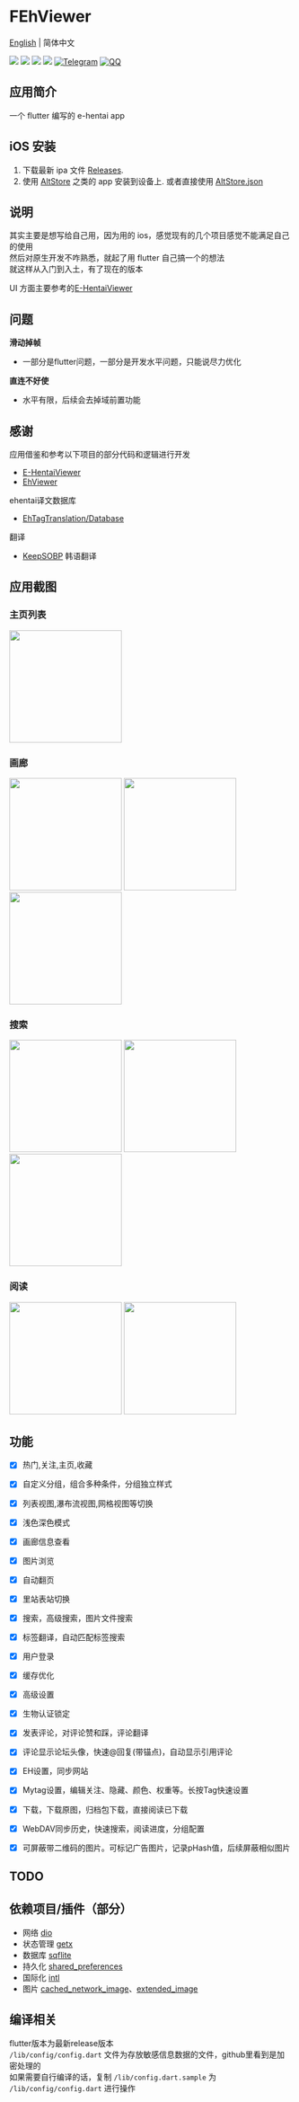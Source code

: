 # FEhViewer
[English](https://github.com/honjow/FEhViewer/blob/master/README.md) | 简体中文

[![](https://img.shields.io/github/downloads/honjow/FEhViewer/total.svg)](https://gitHub.com/honjow/FEhViewer/releases)
[![](https://img.shields.io/github/downloads/honjow/FEhViewer/latest/total)](https://github.com/honjow/FEhViewer/releases/latest)
[![](https://img.shields.io/github/v/release/honjow/FEhViewer)](https://github.com/honjow/FEhViewer/releases/latest)
[![](https://img.shields.io/github/stars/honjow/FEhViewer)]()
[![Telegram](https://img.shields.io/badge/chat-on%20Telegram-blue.svg)](https://t.me/joinchat/AEj27KMQe0JiMmUx)
[![QQ](https://img.shields.io/badge/chat-QQ-blue.svg)](https://qm.qq.com/cgi-bin/qm/qr?k=fr6P5pYFbbdzh9djpE0QEMcX0sJd9ISj&jump_from=webapi)

## 应用简介

一个 flutter 编写的 e-hentai app

## iOS 安装
1. 下载最新 ipa 文件 [Releases](https://github.com/honjow/FEhViewer/releases/latest).
2. 使用 [AltStore](https://altstore.io) 之类的 app 安装到设备上. 或者直接使用 [AltStore.json](https://config-feh.vercel.app/AltStore.json)


## 说明

其实主要是想写给自己用，因为用的 ios，感觉现有的几个项目感觉不能满足自己的使用 \
然后对原生开发不咋熟悉，就起了用 flutter 自己搞一个的想法 \
就这样从入门到入土，有了现在的版本

UI 方面主要参考的[E-HentaiViewer](https://github.com/kayanouriko/E-HentaiViewer)


## 问题

**滑动掉帧**

- 一部分是flutter问题，一部分是开发水平问题，只能说尽力优化

**直连不好使**

- 水平有限，后续会去掉域前置功能

## 感谢

应用借鉴和参考以下项目的部分代码和逻辑进行开发

- [E-HentaiViewer](https://github.com/kayanouriko/E-HentaiViewer)
- [EhViewer](https://github.com/seven332/EhViewer)

ehentai译文数据库

- [EhTagTranslation/Database](https://github.com/EhTagTranslation/Database)

翻译
- [KeepSOBP](https://github.com/KeepSOBP) 韩语翻译

## 应用截图

### 主页列表

<img width="200" src="https://raw.githubusercontent.com/honjow/FEhViewer/master/screenshot/home1.jpg" >

### 画廊

<img width="200" src="https://raw.githubusercontent.com/honjow/FEhViewer/master/screenshot/gallery1.jpg" > <img width="200" src="https://raw.githubusercontent.com/honjow/FEhViewer/master/screenshot/gallery2.jpg" > <img width="200" src="https://raw.githubusercontent.com/honjow/FEhViewer/master/screenshot/gallery3.jpg" >

### 搜索

<img width="200" src="https://raw.githubusercontent.com/honjow/FEhViewer/master/screenshot/search1.jpg" > <img width="200" src="https://raw.githubusercontent.com/honjow/FEhViewer/master/screenshot/search2.jpg" > <img width="200" src="https://raw.githubusercontent.com/honjow/FEhViewer/master/screenshot/search3.jpg" >

### 阅读

<img width="200" src="https://raw.githubusercontent.com/honjow/FEhViewer/master/screenshot/read1.jpg" > <img width="200" src="https://raw.githubusercontent.com/honjow/FEhViewer/master/screenshot/read2.jpg" >

## 功能

- [x] 热门,关注,主页,收藏
- [x] 自定义分组，组合多种条件，分组独立样式
- [x] 列表视图,瀑布流视图,网格视图等切换
- [x] 浅色深色模式
- [x] 画廊信息查看
- [x] 图片浏览
- [x] 自动翻页
- [x] 里站表站切换
- [x] 搜索，高级搜索，图片文件搜索
- [x] 标签翻译，自动匹配标签搜索
- [x] 用户登录
- [x] 缓存优化
- [x] 高级设置
- [x] 生物认证锁定
- [x] 发表评论，对评论赞和踩，评论翻译
- [x] 评论显示论坛头像，快速@回复(带锚点)，自动显示引用评论
- [x] EH设置，同步网站
- [x] Mytag设置，编辑关注、隐藏、颜色、权重等。长按Tag快速设置
- [x] 下载，下载原图，归档包下载，直接阅读已下载
- [x] WebDAV同步历史，快速搜索，阅读进度，分组配置
- [x] 可屏蔽带二维码的图片。可标记广告图片，记录pHash值，后续屏蔽相似图片


## TODO


## 依赖项目/插件（部分）

- 网络 [dio](https://pub.dev/packages/dio)
- 状态管理 [getx](https://pub.dev/packages/get)
- 数据库 [sqflite](https://pub.dev/packages/sqflite)
- 持久化 [shared_preferences](https://pub.dev/packages/shared_preferences)
- 国际化 [intl](https://pub.dev/packages/intl)
- 图片 [cached_network_image](https://pub.dev/packages/cached_network_image)、[extended_image](https://pub.dev/packages/extended_image)

## 编译相关

flutter版本为最新release版本 \
`/lib/config/config.dart` 文件为存放敏感信息数据的文件，github里看到是加密处理的 \
如果需要自行编译的话，复制 `/lib/config.dart.sample` 为 `/lib/config/config.dart` 进行操作
